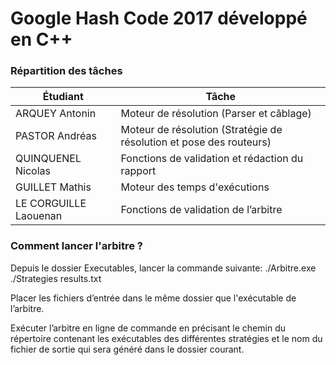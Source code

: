 # Google Hash Code 2017 développé en C++

### Répartition des tâches

| Étudiant | Tâche |
| --- |---|
| ARQUEY Antonin | Moteur de résolution (Parser et câblage) |
| PASTOR Andréas | Moteur de résolution (Stratégie de résolution et pose des routeurs) |
| QUINQUENEL Nicolas | Fonctions de validation et rédaction du rapport |
| GUILLET Mathis | Moteur des temps d'exécutions |
| LE CORGUILLE Laouenan | Fonctions de validation de l’arbitre |

### Comment lancer l'arbitre ?

Depuis le dossier Executables, lancer la commande suivante: ./Arbitre.exe ./Strategies results.txt

Placer les fichiers d’entrée dans le même dossier que l'exécutable de l’arbitre.

Exécuter l’arbitre en ligne de commande en précisant le chemin du répertoire contenant les exécutables des différentes stratégies et le nom du fichier de sortie qui sera généré dans le dossier courant.